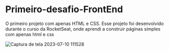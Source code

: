 # Primeiro-desafio-FrontEnd

O primeiro projeto com apenas HTML e CSS. Esse projeto foi desenvolvido durante o curso da RocketSeat, onde aprendi a construir páginas simples com apenas html e css




![Captura de tela 2023-07-10 111528](https://github.com/pachecx/Primeiro-desafio-FrontEnd/assets/112892819/0a41e14d-e94e-427a-aecf-8249fd609d98)
